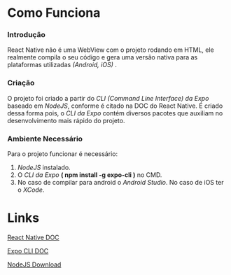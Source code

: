 # Como Funciona
### Introdução
React Native não é uma WebView com o projeto rodando em HTML, ele realmente compila o seu código e gera uma versão nativa para as plataformas utilizadas *(Android, iOS)* .

### Criação
O projeto foi criado a partir do *CLI (Command Line Interface) da Expo* baseado em *NodeJS*, conforme é citado na DOC do React Native. É criado dessa forma pois, o *CLI da Expo* contém diversos pacotes que auxiliam no desenvolvimento mais rápido do projeto.

### Ambiente Necessário
Para o projeto funcionar é necessário: 
 1. *NodeJS* instalado.
 2. O *CLI da Expo* **( npm install -g expo-cli )** no CMD.
 3. No caso de compilar para android o *Android Studio*. No caso de iOS ter o *XCode*.

# Links
[React Native DOC](https://facebook.github.io/react-native/docs/getting-started)

[Expo CLI DOC](https://docs.expo.io/versions/latest/workflow/expo-cli)

[NodeJS Download](https://nodejs.org/en/download/)
